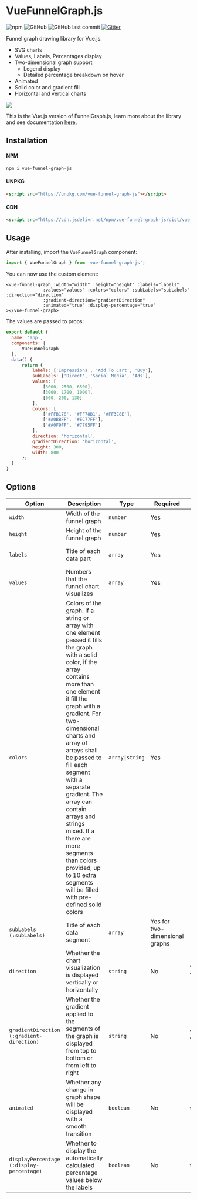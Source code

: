 # VueFunnelGraph.js

![npm](https://img.shields.io/npm/v/vue-funnel-graph-js.svg)
![GitHub](https://img.shields.io/github/license/greghub/vue-funnel-graph-js.svg)
![GitHub last commit](https://img.shields.io/github/last-commit/greghub/vue-funnel-graph-js.svg)
[![Gitter](https://img.shields.io/gitter/room/greghub/funnel-graph-js.svg)](https://gitter.im/funnel-graph-js/community)

Funnel graph drawing library for Vue.js.

* SVG charts
* Values, Labels, Percentages display
* Two-dimensional graph support
  * Legend display
  * Detailed percentage breakdown on hover
* Animated
* Solid color and gradient fill
* Horizontal and vertical charts

<img src="https://s2.gifyu.com/images/funnel-graph.gif">

This is the Vue.js version of FunnelGraph.js, learn more about the library and see documentation [here.](https://github.com/greghub/funnel-graph-js)

## Installation

#### NPM
```js
npm i vue-funnel-graph-js
```

#### UNPKG
```html
<script src="https://unpkg.com/vue-funnel-graph-js"></script>
```

#### CDN
```html
<script src="https://cdn.jsdelivr.net/npm/vue-funnel-graph-js/dist/vue-funnel-graph.min.js"></script>
```

## Usage

After installing, import the `VueFunnelGraph` component:

```js
import { VueFunnelGraph } from 'vue-funnel-graph-js';
```

You can now use the custom element:
```vue
<vue-funnel-graph :width="width" :height="height" :labels="labels"
              :values="values" :colors="colors" :subLabels="subLabels" :direction="direction"
              :gradient-direction="gradientDirection"
              :animated="true" :display-percentage="true"
></vue-funnel-graph>
```

The values are passed to props:
```js
export default {
  name: 'app',
  components: {
      VueFunnelGraph
  },
  data() {
      return {
          labels: ['Impressions', 'Add To Cart', 'Buy'],
          subLabels: ['Direct', 'Social Media', 'Ads'],
          values: [
              [3000, 2500, 6500],
              [3000, 1700, 1000],
              [600, 200, 130]
          ],
          colors: [
              ['#FFB178', '#FF78B1', '#FF3C8E'],
              ['#A0BBFF', '#EC77FF'],
              ['#A0F9FF', '#7795FF']
          ],
          direction: 'horizontal',
          gradientDirection: 'horizontal',
          height: 300,
          width: 800
      };
  }
}
```

## Options

| Option | Description | Type | Required | Options | Default | Example |
|--------|-------------|------|----------|---------|---------|---------|
| `width` | Width of the funnel graph | `number` | Yes | | 0 | 800 |
| `height` | Height of the funnel graph | `number` | Yes | | 0 | 300 |
| `labels` | Title of each data part | `array` | Yes | | | ['Impressions', 'Add To Cart', 'Buy'] |
| `values` | Numbers that the funnel chart visualizes | `array` | Yes | | | [12000, 4700, 930] |
| `colors` | Colors of the graph. If a string or array with one element passed it fills the graph with a solid color, if the array contains more than one element it fill the graph with a gradient. For two-dimensional charts and array of arrays shall be passed to fill each segment with a separate gradient. The array can contain arrays and strings mixed. If a there are more segments than colors provided, up to 10 extra segments will be filled with pre-defined solid colors | `array⎮string` | Yes | | | [12000, 4700, 930] |
| `subLabels (:subLabels)` | Title of each data segment | `array` | Yes for two-dimensional graphs | | | ['Direct', 'Social Media', 'Ads'] |
| `direction` | Whether the chart visualization is displayed vertically or horizontally | `string` | No | 'vertical', 'horizontal' | 'horizontal' | |
| `gradientDirection (:gradient-direction)` | Whether the gradient applied to the segments of the graph is displayed from top to bottom or from left to right | `string` | No | 'vertical', 'horizontal' | 'horizontal' |
| `animated` | Whether any change in graph shape will be displayed with a smooth transition | `boolean` | No | `true`, `false` | `true` | `false` |
| `displayPercentage (:display-percentage)` | Whether to display the automatically calculated percentage values below the labels | `boolean` | No | `true`, `false` | `true` | |
